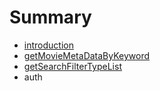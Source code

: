 # Summary

* [introduction](README.md)
* [getMovieMetaDataByKeyword](chapter1.md)
* [getSearchFilterTypeList](Search/getSearchFilterTypeList.md)
* auth


